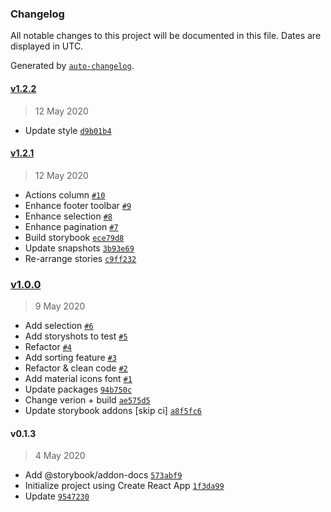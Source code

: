 ### Changelog

All notable changes to this project will be documented in this file. Dates are displayed in UTC.

Generated by [`auto-changelog`](https://github.com/CookPete/auto-changelog).

#### [v1.2.2](https://github.com/phamtung1/react-nice-table/compare/v1.2.1...v1.2.2)

> 12 May 2020

- Update style [`d9b01b4`](https://github.com/phamtung1/react-nice-table/commit/d9b01b48ed34496300a7796c63c51511aa8612c8)

#### [v1.2.1](https://github.com/phamtung1/react-nice-table/compare/v1.0.0...v1.2.1)

> 12 May 2020

- Actions column [`#10`](https://github.com/phamtung1/react-nice-table/pull/10)
- Enhance footer toolbar [`#9`](https://github.com/phamtung1/react-nice-table/pull/9)
- Enhance selection [`#8`](https://github.com/phamtung1/react-nice-table/pull/8)
- Enhance pagination [`#7`](https://github.com/phamtung1/react-nice-table/pull/7)
- Build storybook [`ece79d8`](https://github.com/phamtung1/react-nice-table/commit/ece79d89f26231b0331fc1a0b45bdaa49d5241bb)
- Update snapshots [`3b93e69`](https://github.com/phamtung1/react-nice-table/commit/3b93e6982764509fdba644abd408c038336db7de)
- Re-arrange stories [`c9ff232`](https://github.com/phamtung1/react-nice-table/commit/c9ff232c84e3544b3fff8bc83612f09488ef2c74)

### [v1.0.0](https://github.com/phamtung1/react-nice-table/compare/v0.1.3...v1.0.0)

> 9 May 2020

- Add selection [`#6`](https://github.com/phamtung1/react-nice-table/pull/6)
- Add storyshots to test [`#5`](https://github.com/phamtung1/react-nice-table/pull/5)
- Refactor [`#4`](https://github.com/phamtung1/react-nice-table/pull/4)
- Add sorting feature [`#3`](https://github.com/phamtung1/react-nice-table/pull/3)
- Refactor & clean code [`#2`](https://github.com/phamtung1/react-nice-table/pull/2)
- Add material icons font [`#1`](https://github.com/phamtung1/react-nice-table/pull/1)
- Update packages [`94b750c`](https://github.com/phamtung1/react-nice-table/commit/94b750c4d89dd20d7fbd28940272c88c112aa496)
- Change verion + build [`ae575d5`](https://github.com/phamtung1/react-nice-table/commit/ae575d568e4d36195bc3a4a75a9987363ffff58b)
- Update storybook addons [skip ci] [`a8f5fc6`](https://github.com/phamtung1/react-nice-table/commit/a8f5fc68a0668e725f51d825e59ffddb923f93e8)

#### v0.1.3

> 4 May 2020

- Add @storybook/addon-docs [`573abf9`](https://github.com/phamtung1/react-nice-table/commit/573abf98d0553ac71c4eae8dc811ae903b46ff5d)
- Initialize project using Create React App [`1f3da99`](https://github.com/phamtung1/react-nice-table/commit/1f3da99137e87799848edee507b12f48957762de)
- Update [`9547230`](https://github.com/phamtung1/react-nice-table/commit/9547230cd6216f4f677ee1f027e180eb566f7d68)
